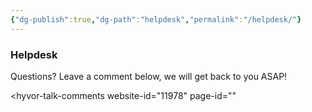 ```yaml
---
{"dg-publish":true,"dg-path":"helpdesk","permalink":"/helpdesk/"}
---
```


### Helpdesk

Questions? Leave a comment below, we will get back to you ASAP!

<script async src="https://talk.hyvor.com/embed/embed.js" type="module"></script>
<hyvor-talk-comments
	website-id="11978"
	page-id=""
></hyvor-talk-comments>
